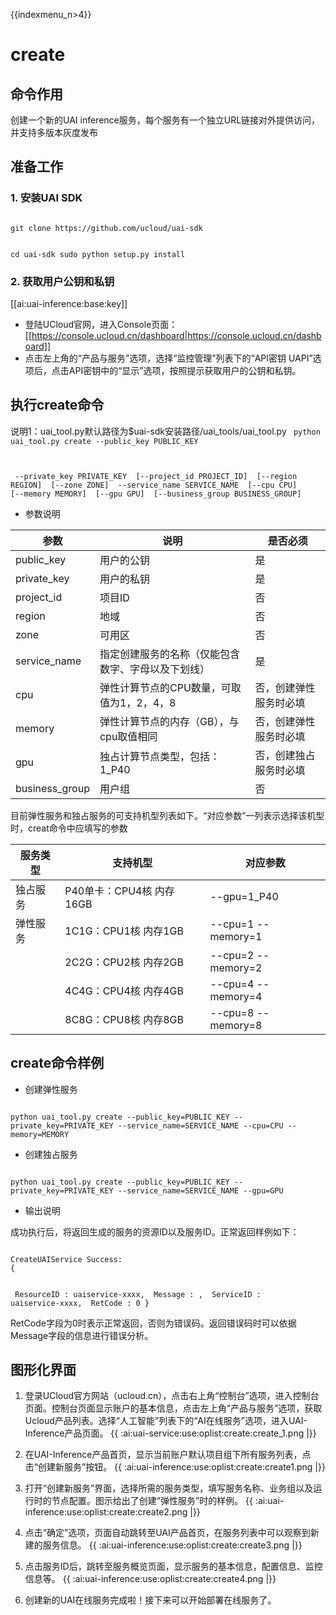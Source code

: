 {{indexmenu_n>4}}

# create
## 命令作用
创建一个新的UAI inference服务，每个服务有一个独立URL链接对外提供访问，并支持多版本灰度发布 

## 准备工作
### 1. 安装UAI SDK

<code>
git clone https://github.com/ucloud/uai-sdk

cd uai-sdk
sudo python setup.py install
</code>

### 2. 获取用户公钥和私钥 

[[ai:uai-inference:base:key]]

  * 登陆UCloud官网，进入Console页面：[[https://console.ucloud.cn/dashboard|https://console.ucloud.cn/dashboard]]
  * 点击左上角的“产品与服务”选项，选择“监控管理”列表下的“API密钥 UAPI”选项后，点击API密钥中的“显示”选项，按照提示获取用户的公钥和私钥。

## 执行create命令
说明1：uai\_tool.py默认路径为$uai-sdk安装路径/uai\_tools/uai\_tool.py 
<code>
python uai_tool.py create    --public_key PUBLIC_KEY

​          	             --private_key PRIVATE_KEY
​			     [--project_id PROJECT_ID]
​			     [--region REGION]
​			     [--zone ZONE]
​                  	     --service_name SERVICE_NAME
​			     [--cpu CPU]
​			     [--memory MEMORY]
​			     [--gpu GPU]
​			     [--business_group BUSINESS_GROUP]
</code>

  * 参数说明

| **参数** | **说明** | **是否必须** |
| -------- | -------- | ------------ |
| public\_key    | 用户的公钥                      | 是         |
| private\_key   | 用户的私钥                      | 是         |
| project\_id    | 项目ID                         | 否         |
| region   	 | 地域                	        | 否         |
| zone           | 可用区				| 否         |
| service\_name  | 指定创建服务的名称（仅能包含数字、字母以及下划线）  | 是         |
| cpu            | 弹性计算节点的CPU数量，可取值为1，2，4，8    | 否，创建弹性服务时必填         |
| memory         | 弹性计算节点的内存（GB），与cpu取值相同      | 否，创建弹性服务时必填         |
| gpu            | 独占计算节点类型，包括：1\_P40			| 否，创建独占服务时必填    |
| business_group | 用户组					      | 否	              |

目前弹性服务和独占服务的可支持机型列表如下。“对应参数”一列表示选择该机型时，creat命令中应填写的参数

| **服务类型** | **支持机型** | **对应参数** |
| ------------ | ------------ | ------------ |
|独占服务    |P40单卡：CPU4核 内存16GB	| \-\-gpu=1_P40    |
|弹性服务    |1C1G：CPU1核 内存1GB	| \-\-cpu=1  \-\-memory=1    |
|           |2C2G：CPU2核 内存2GB	| \-\-cpu=2  \-\-memory=2    |
|           |4C4G：CPU4核 内存4GB	| \-\-cpu=4  \-\-memory=4    |
|           |8C8G：CPU8核 内存8GB	| \-\-cpu=8  \-\-memory=8    |





## create命令样例

  * 创建弹性服务

<code>
python uai_tool.py create --public_key=PUBLIC_KEY --private_key=PRIVATE_KEY --service_name=SERVICE_NAME --cpu=CPU --memory=MEMORY
</code>

  * 创建独占服务

<code>
python uai_tool.py create --public_key=PUBLIC_KEY --private_key=PRIVATE_KEY --service_name=SERVICE_NAME --gpu=GPU
</code>

  * 输出说明 

成功执行后，将返回生成的服务的资源ID以及服务ID。正常返回样例如下：

<code>
CreateUAIService Success:
{

​    ResourceID : uaiservice-xxxx,
​    Message : ,
​    ServiceID :  uaiservice-xxxx,
​    RetCode : 0
}
</code>

RetCode字段为0时表示正常返回，否则为错误码。返回错误码时可以依据Message字段的信息进行错误分析。

## 图形化界面

1.  登录UCloud官方网站（ucloud.cn），点击右上角“控制台”选项，进入控制台页面。控制台页面显示账户的基本信息，点击左上角“产品与服务”选项，获取Ucloud产品列表。选择“人工智能”列表下的“AI在线服务”选项，进入UAI-Inference产品页面。
{{ :ai:uai-service:use:oplist:create:create_1.png |}}

2.  在UAI-Inference产品首页，显示当前账户默认项目组下所有服务列表，点击“创建新服务”按钮。 
{{ :ai:uai-inference:use:oplist:create:create1.png |}}

3.  打开“创建新服务”界面，选择所需的服务类型，填写服务名称、业务组以及运行时的节点配置。图示给出了创建“弹性服务”时的样例。
{{ :ai:uai-inference:use:oplist:create:create2.png |}}

4.  点击“确定”选项，页面自动跳转至UAI产品首页，在服务列表中可以观察到新建的服务信息。 
{{ :ai:uai-inference:use:oplist:create:create3.png |}}

5.  点击服务ID后，跳转至服务概览页面，显示服务的基本信息，配置信息、监控信息等。 
{{ :ai:uai-inference:use:oplist:create:create4.png |}}

6. 创建新的UAI在线服务完成啦！接下来可以开始部署在线服务了。 

